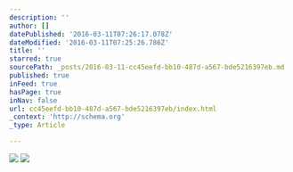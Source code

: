 ```yaml
---
description: ''
author: []
datePublished: '2016-03-11T07:26:17.078Z'
dateModified: '2016-03-11T07:25:26.786Z'
title: ''
starred: true
sourcePath: _posts/2016-03-11-cc45eefd-bb10-487d-a567-bde5216397eb.md
published: true
inFeed: true
hasPage: true
inNav: false
url: cc45eefd-bb10-487d-a567-bde5216397eb/index.html
_context: 'http://schema.org'
_type: Article

---
```

![](https://the-grid-user-content.s3-us-west-2.amazonaws.com/81a8806d-9f44-428d-8c73-2fd698ffa7e2.png)
![](https://the-grid-user-content.s3-us-west-2.amazonaws.com/c8ae0047-8845-4f16-b628-fefda792bc75.png)